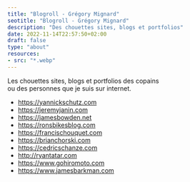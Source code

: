 ```yaml
---
title: "Blogroll - Grégory Mignard"
seotitle: "Blogroll - Grégory Mignard"
description: "Des chouettes sites, blogs et portfolios"
date: 2022-11-14T22:57:50+02:00
draft: false
type: "about"
resources:
- src: "*.webp"
---
```


Les chouettes sites, blogs et portfolios des copains  
ou des personnes que je suis sur internet.

- https://yannickschutz.com
- https://jeremyjanin.com
- https://jamesbowden.net
- https://ronsbikesblog.com
- https://francischouquet.com
- https://brianchorski.com
- https://cedricschanze.com
- http://ryantatar.com
- https://www.gohiromoto.com
- https://www.jamesbarkman.com
